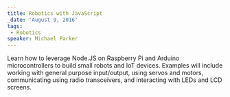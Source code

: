 ```yaml
---
title: Robotics with JavaScript
_date: 'August 9, 2016'
tags:
 - Robotics
speaker: Michael Parker
---
```


Learn how to leverage Node.JS on Raspberry Pi and Arduino microcontrollers to
build small robots and IoT devices. Examples will include working with general
purpose input/output, using servos and motors, communicating using radio
transceivers, and interacting with LEDs and LCD screens.
